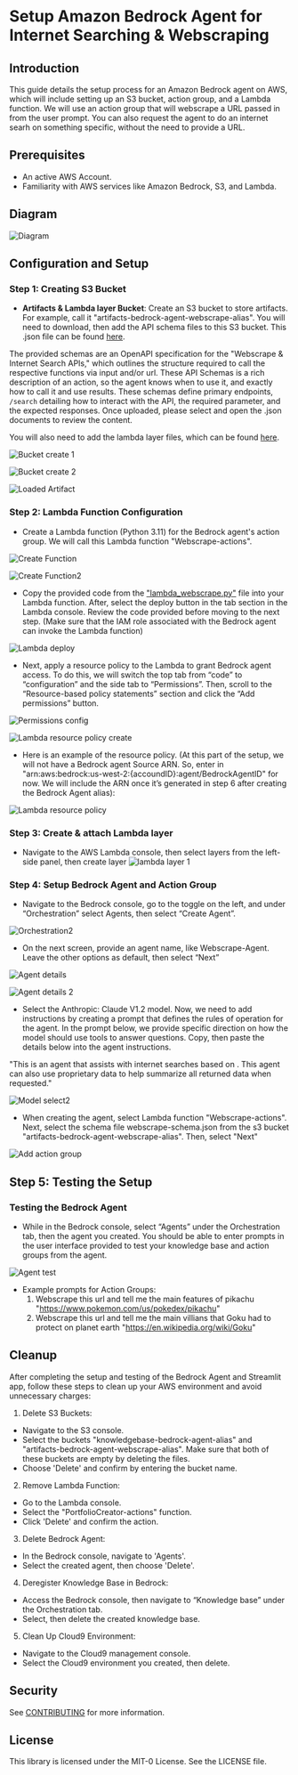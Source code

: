 
# Setup Amazon Bedrock Agent for Internet Searching & Webscraping 

## Introduction
This guide details the setup process for an Amazon Bedrock agent on AWS, which will include setting up an S3 bucket, action group, and a Lambda function. We will use an action group that will webscrape a URL passed in from the user prompt. You can also request the agent to do an internet searh on something specific, without the need to provide a URL.

## Prerequisites
- An active AWS Account.
- Familiarity with AWS services like Amazon Bedrock, S3, and Lambda.

## Diagram

![Diagram](images/bedrock-agent-webscrape-diagram.jpg)

## Configuration and Setup

### Step 1: Creating S3 Bucket

- **Artifacts & Lambda layer Bucket**: Create an S3 bucket to store artifacts. For example, call it "artifacts-bedrock-agent-webscrape-alias". You will need to download, then add the API schema files to this S3 bucket. This .json file can be found [here](https://github.com/build-on-aws/bedrock-agents-webscraper/blob/jossai87-patch-1/schema/webscrape-schema.json). 

The provided schemas are an OpenAPI specification for the "Webscrape & Internet Search APIs," which outlines the structure required to call the respective functions via input and/or url. These API Schemas is a rich description of an action, so the agent knows when to use it, and exactly how to call it and use results. These schemas define primary endpoints, `/search` detailing how to interact with the API, the required parameter, and the expected responses. Once uploaded, please select and open the .json documents to review the content.

You will also need to add the lambda layer files, which can be found [here](https://github.com/build-on-aws/bedrock-agents-webscraper/tree/jossai87-patch-1/lambda-layer). 

![Bucket create 1](images/bucket_pic_1.png)

![Bucket create 2](images/bucket_pic_2.png)

![Loaded Artifact](images/loaded_artifact.png)


### Step 2: Lambda Function Configuration
- Create a Lambda function (Python 3.11) for the Bedrock agent's action group. We will call this Lambda function "Webscrape-actions". 

![Create Function](images/create_function.png)

![Create Function2](images/create_function2.png)

- Copy the provided code from the ["lambda_webscrape.py"](https://github.com/build-on-aws/bedrock-agents-streamlit/blob/main/lambda_webscrape.py) file into your Lambda function. After, select the deploy button in the tab section in the Lambda console. Review the code provided before moving to the next step. (Make sure that the IAM role associated with the Bedrock agent can invoke the Lambda function)

![Lambda deploy](images/lambda_deploy.png)

- Next, apply a resource policy to the Lambda to grant Bedrock agent access. To do this, we will switch the top tab from “code” to “configuration” and the side tab to “Permissions”. Then, scroll to the “Resource-based policy statements” section and click the “Add permissions” button.

![Permissions config](images/permissions_config.png)

![Lambda resource policy create](images/lambda_resource_policy_create.png)

- Here is an example of the resource policy. (At this part of the setup, we will not have a Bedrock agent Source ARN. So, enter in "arn:aws:bedrock:us-west-2:{accoundID}:agent/BedrockAgentID" for now. We will include the ARN once it’s generated in step 6 after creating the Bedrock Agent alias):

![Lambda resource policy](images/lambda_resource_policy.png)

### Step 3: Create & attach Lambda layer
- Navigate to the AWS Lambda console, then select layers from the left-side panel, then create layer
  ![lambda layer 1](images/lambda_layer_1.png)




### Step 4: Setup Bedrock Agent and Action Group 
- Navigate to the Bedrock console, go to the toggle on the left, and under “Orchestration” select Agents, then select “Create Agent”.

![Orchestration2](Streamlit_App/images/orchestration2.png)

- On the next screen, provide an agent name, like Webscrape-Agent. Leave the other options as default, then select “Next”

![Agent details](Streamlit_App/images/agent_details.png)

![Agent details 2](Streamlit_App/images/agent_details_2.png)

- Select the Anthropic: Claude V1.2 model. Now, we need to add instructions by creating a prompt that defines the rules of operation for the agent. In the prompt below, we provide specific direction on how the model should use tools to answer questions. Copy, then paste the details below into the agent instructions. 

"This is an agent that assists with internet searches based on <user-request>. This agent can also use proprietary data to help summarize all returned data when requested."

![Model select2](Streamlit_App/images/select_model.png)

- When creating the agent, select Lambda function "Webscrape-actions". Next, select the schema file webscrape-schema.json from the s3 bucket "artifacts-bedrock-agent-webscrape-alias". Then, select "Next" 

![Add action group](Streamlit_App/images/action_group_add.png)


## Step 5: Testing the Setup

### Testing the Bedrock Agent
- While in the Bedrock console, select “Agents” under the Orchestration tab, then the agent you created. You should be able to enter prompts in the user interface provided to test your knowledge base and action groups from the agent.

![Agent test](Streamlit_App/images/agent_test.png)

- Example prompts for Action Groups:
   1. Webscrape this url and tell me the main features of pikachu "https://www.pokemon.com/us/pokedex/pikachu"
   2. Webscrape this url and tell me the main villians that Goku had to protect on planet earth "https://en.wikipedia.org/wiki/Goku"


## Cleanup

After completing the setup and testing of the Bedrock Agent and Streamlit app, follow these steps to clean up your AWS environment and avoid unnecessary charges:
1. Delete S3 Buckets:
- Navigate to the S3 console.
- Select the buckets "knowledgebase-bedrock-agent-alias" and "artifacts-bedrock-agent-webscrape-alias". Make sure that both of these buckets are empty by deleting the files. 
- Choose 'Delete' and confirm by entering the bucket name.

2.	Remove Lambda Function:
- Go to the Lambda console.
- Select the "PortfolioCreator-actions" function.
- Click 'Delete' and confirm the action.

3.	Delete Bedrock Agent:
- In the Bedrock console, navigate to 'Agents'.
- Select the created agent, then choose 'Delete'.

4.	Deregister Knowledge Base in Bedrock:
- Access the Bedrock console, then navigate to “Knowledge base” under the Orchestration tab.
- Select, then delete the created knowledge base.

5.	Clean Up Cloud9 Environment:
- Navigate to the Cloud9 management console.
- Select the Cloud9 environment you created, then delete.




## Security

See [CONTRIBUTING](CONTRIBUTING.md#security-issue-notifications) for more information.

## License

This library is licensed under the MIT-0 License. See the LICENSE file.

